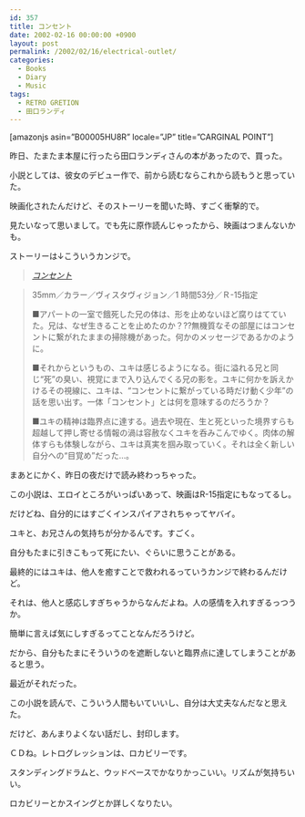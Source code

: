 ```yaml
---
id: 357
title: コンセント
date: 2002-02-16 00:00:00 +0900
layout: post
permalink: /2002/02/16/electrical-outlet/
categories:
  - Books
  - Diary
  - Music
tags:
  - RETRO GRETION
  - 田口ランディ
---
```

[amazonjs asin=&#8221;B00005HU8R&#8221; locale=&#8221;JP&#8221; title=&#8221;CARGINAL POINT&#8221;]

昨日、たまたま本屋に行ったら田口ランディさんの本があったので、買った。
  
小説としては、彼女のデビュー作で、前から読むならこれから読もうと思っていた。
  
映画化されたんだけど、そのストーリーを聞いた時、すごく衝撃的で。
  
見たいなって思いまして。でも先に原作読んじゃったから、映画はつまんないかも。
  
ストーリーは↓こういうカンジで。

<!--more-->

> <cite><a href="http://www.amazon.co.jp/dp/B0002L4CNS/bookshelf07-22/">コンセント</a></cite>
  
> 35mm／カラー／ヴィスタヴィジョン／1 時間53分／Ｒ-15指定
> 
> ■アパートの一室で餓死した兄の体は、形を止めないほど腐りはてていた。兄は、なぜ生きることを止めたのか？??無機質なその部屋にはコンセントに繋がれたままの掃除機があった。何かのメッセージであるかのように。
> 
> ■それからというもの、ユキは感じるようになる。街に溢れる兄と同じ“死”の臭い、視覚にまで入り込んでくる兄の影を。ユキに何かを訴えかけるその視線に、ユキは、“コンセントに繋がっている時だけ動く少年”の話を思い出す。一体「コンセント」とは何を意味するのだろうか？
> 
> ■ユキの精神は臨界点に達する。過去や現在、生と死といった境界すらも超越して押し寄せる情報の渦は容赦なくユキを呑みこんでゆく。肉体の解体すらも体験しながら、ユキは真実を掴み取っていく。それは全く新しい自分への“目覚め”だった…。 

まあとにかく、昨日の夜だけで読み終わっちゃった。
  
この小説は、エロイところがいっぱいあって、映画はR-15指定にもなってるし。
  
だけどね、自分的にはすごくインスパイアされちゃってヤバイ。
  
ユキと、お兄さんの気持ちが分かるんです。すごく。
  
自分もたまに引きこもって死にたい、ぐらいに思うことがある。
  
最終的にはユキは、他人を癒すことで救われるっていうカンジで終わるんだけど。
  
それは、他人と感応しすぎちゃうからなんだよね。人の感情を入れすぎるっつうか。
  
簡単に言えば気にしすぎるってことなんだろうけど。
  
だから、自分もたまにそういうのを遮断しないと臨界点に達してしまうことがあると思う。
  
最近がそれだった。
  
この小説を読んで、こういう人間もいていいし、自分は大丈夫なんだなと思えた。

だけど、あんまりよくない話だし、封印します。

ＣＤね。レトログレッションは、ロカビリーです。
  
スタンディングドラムと、ウッドベースでかなりかっこいい。リズムが気持ちいい。
  
ロカビリーとかスイングとか詳しくなりたい。
